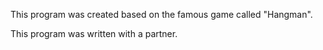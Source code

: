 This program was created based on the famous game called "Hangman". 

This program was written with a partner.
